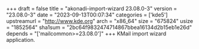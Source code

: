 +++
draft = false
title = "akonadi-import-wizard 23.08.0-3"
version = "23.08.0-3"
date = "2023-09-13T00:07:34"
categories = ['kde5']
upstreamurl = "http://www.kde.org"
arch = "x86_64"
size = "675824"
usize = "1852564"
sha1sum = "2bc64f9832474714867bbea16134d2b15eb1e26d"
depends = "['mailcommon>=23.08.0']"
+++
KMail import wizard application.